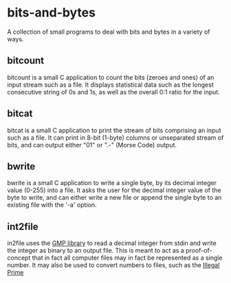 # bits-and-bytes

A collection of small programs to deal with bits and bytes in a variety of ways.

## bitcount

bitcount is a small C application to count the bits (zeroes and ones) of an input stream such as a file. It displays statistical data such as the longest consecutive string of 0s and 1s, as well as the overall 0:1 ratio for the input.

## bitcat

bitcat is a small C application to print the stream of bits comprising an input such as a file. It can print in 8-bit (1-byte) columns or unseparated stream of bits, and can output either "01" or ".-" (Morse Code) output.

## bwrite

bwrite is a small C application to write a single byte, by its decimal integer value (0-255) into a file. It asks the user for the decimal integer value of the byte to write, and can either write a new file or append the single byte to an existing file with the '-a' option.

## int2file

in2file uses the [GMP library](http://www.libgmp.org/) to read a decimal integer from stdin and write the integer as binary to an output file. This is meant to act as a proof-of-concept that in fact all computer files may in fact be represented as a single number. It may also be used to convert numbers to files, such as the [Illegal Prime](https://en.wikipedia.org/wiki/Illegal_prime)
